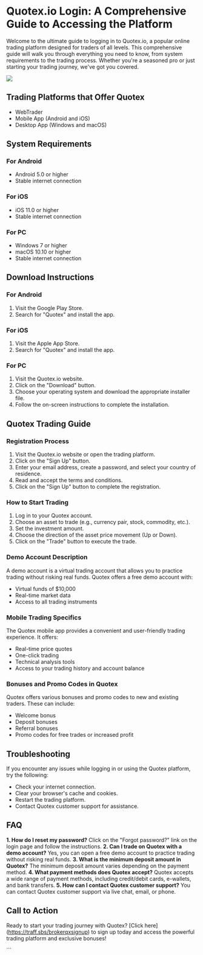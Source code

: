 # Quotex.io Login: A Comprehensive Guide to Accessing the Platform

Welcome to the ultimate guide to logging in to Quotex.io, a popular
online trading platform designed for traders of all levels. This
comprehensive guide will walk you through everything you need to know,
from system requirements to the trading process. Whether you\'re a
seasoned pro or just starting your trading journey, we\'ve got you
covered.

[![](https://static.quotex.io/files/12_en/300_250.jpg)](https://traff.sbs/brokerqxlid)

## Trading Platforms that Offer Quotex

-   WebTrader
-   Mobile App (Android and iOS)
-   Desktop App (Windows and macOS)

## System Requirements

### For Android

-   Android 5.0 or higher
-   Stable internet connection

### For iOS

-   iOS 11.0 or higher
-   Stable internet connection

### For PC

-   Windows 7 or higher
-   macOS 10.10 or higher
-   Stable internet connection

## Download Instructions

### For Android

1.  Visit the Google Play Store.
2.  Search for "Quotex" and install the app.

### For iOS

1.  Visit the Apple App Store.
2.  Search for "Quotex" and install the app.

### For PC

1.  Visit the Quotex.io website.
2.  Click on the "Download" button.
3.  Choose your operating system and download the appropriate installer
    file.
4.  Follow the on-screen instructions to complete the installation.

## Quotex Trading Guide

### Registration Process

1.  Visit the Quotex.io website or open the trading platform.
2.  Click on the "Sign Up" button.
3.  Enter your email address, create a password, and select your country
    of residence.
4.  Read and accept the terms and conditions.
5.  Click on the "Sign Up" button to complete the registration.

### How to Start Trading

1.  Log in to your Quotex account.
2.  Choose an asset to trade (e.g., currency pair, stock, commodity,
    etc.).
3.  Set the investment amount.
4.  Choose the direction of the asset price movement (Up or Down).
5.  Click on the "Trade" button to execute the trade.

### Demo Account Description

A demo account is a virtual trading account that allows you to practice
trading without risking real funds. Quotex offers a free demo account
with:

-   Virtual funds of \$10,000
-   Real-time market data
-   Access to all trading instruments

### Mobile Trading Specifics

The Quotex mobile app provides a convenient and user-friendly trading
experience. It offers:

-   Real-time price quotes
-   One-click trading
-   Technical analysis tools
-   Access to your trading history and account balance

### Bonuses and Promo Codes in Quotex

Quotex offers various bonuses and promo codes to new and existing
traders. These can include:

-   Welcome bonus
-   Deposit bonuses
-   Referral bonuses
-   Promo codes for free trades or increased profit

## Troubleshooting

If you encounter any issues while logging in or using the Quotex
platform, try the following:

-   Check your internet connection.
-   Clear your browser\'s cache and cookies.
-   Restart the trading platform.
-   Contact Quotex customer support for assistance.

## FAQ

**1. How do I reset my password?** Click on the "Forgot password?"
link on the login page and follow the instructions. **2. Can I trade on
Quotex with a demo account?** Yes, you can open a free demo account to
practice trading without risking real funds. **3. What is the minimum
deposit amount in Quotex?** The minimum deposit amount varies depending
on the payment method. **4. What payment methods does Quotex accept?**
Quotex accepts a wide range of payment methods, including credit/debit
cards, e-wallets, and bank transfers. **5. How can I contact Quotex
customer support?** You can contact Quotex customer support via live
chat, email, or phone.

## Call to Action

Ready to start your trading journey with Quotex? \[Click
here\](https://traff.sbs/brokerqxsignup) to sign up today and access the
powerful trading platform and exclusive bonuses!

\`\`\`

